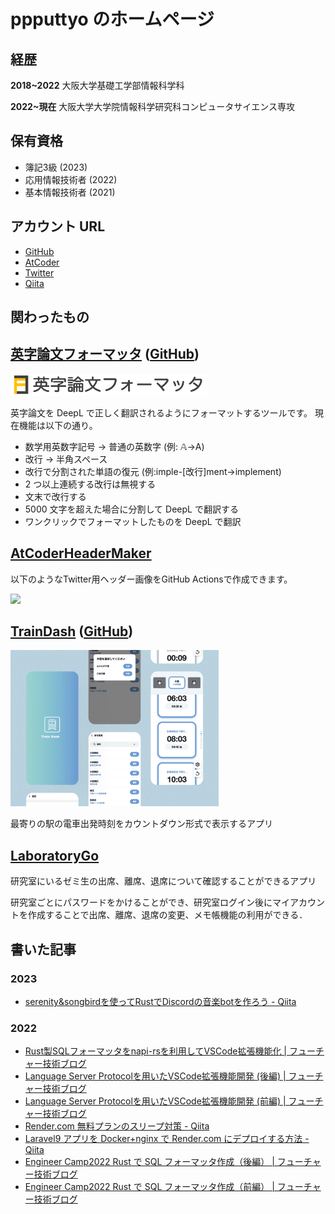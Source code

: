 # ppputtyo のホームページ

## 経歴

<b>2018~2022</b> 大阪大学基礎工学部情報科学科

<b>2022~現在</b> 大阪大学大学院情報科学研究科コンピュータサイエンス専攻

## 保有資格

- 簿記3級 (2023)
- 応用情報技術者 (2022)
- 基本情報技術者 (2021)

## アカウント URL

- [GitHub](https://github.com/ppputtyo)
- [AtCoder](https://atcoder.jp/users/ppputtyo)
- [Twitter](https://twitter.com/p_kyopro)
- [Qiita](https://qiita.com/ppputtyo)

## 関わったもの

## [英字論文フォーマッタ](https://to-normal-code.onrender.com/) ([GitHub](https://github.com/ppputtyo/ToNormalCode))

<img src="image/formatter_logo.png" height="35px">

英字論文を DeepL で正しく翻訳されるようにフォーマットするツールです。
現在機能は以下の通り。

- 数学用英数字記号 → 普通の英数字 (例: 𝔸→A)
- 改行 → 半角スペース
- 改行で分割された単語の復元 (例:imple-[改行]ment→implement)
- 2 つ以上連続する改行は無視する
- 文末で改行する
- 5000 文字を超えた場合に分割して DeepL で翻訳する
- ワンクリックでフォーマットしたものを DeepL で翻訳


## [AtCoderHeaderMaker](https://github.com/ppputtyo/AtCoderHeaderMaker)
以下のようなTwitter用ヘッダー画像をGitHub Actionsで作成できます。

<img src="https://user-images.githubusercontent.com/52311998/203693576-80f6c6c5-201d-4373-8f9b-f2caa591c842.png" width="450px">


## [TrainDash](https://train-front.vercel.app/) ([GitHub](https://github.com/yuzuki-aritomo/train_front))

<img src="image/TrainDash.jpg" height="250px">

最寄りの駅の電車出発時刻をカウントダウン形式で表示するアプリ

## [LaboratoryGo](https://play.google.com/store/apps/details?id=ac.inoue.laboratorygo)

研究室にいるゼミ生の出席、離席、退席について確認することができるアプリ

研究室ごとにパスワードをかけることができ、研究室ログイン後にマイアカウントを作成することで出席、離席、退席の変更、メモ帳機能の利用ができる．

## 書いた記事
### 2023
- [serenity&songbirdを使ってRustでDiscordの音楽botを作ろう - Qiita](https://qiita.com/ppputtyo/items/bf95c9ccdba3b6042031)

### 2022
- [Rust製SQLフォーマッタをnapi-rsを利用してVSCode拡張機能化 \| フューチャー技術ブログ](https://future-architect.github.io/articles/20221228a/)
- [Language Server Protocolを用いたVSCode拡張機能開発 (後編) \| フューチャー技術ブログ](https://future-architect.github.io/articles/20221125a/)
- [Language Server Protocolを用いたVSCode拡張機能開発 (前編) \| フューチャー技術ブログ](https://future-architect.github.io/articles/20221124a/)
- [Render.com 無料プランのスリープ対策 - Qiita](https://qiita.com/ppputtyo/items/2ab44303dcfabeb7b23e)
- [Laravel9 アプリを Docker+nginx で Render.com にデプロイする方法 - Qiita](https://qiita.com/ppputtyo/items/80bccea017fae16e9864)
- [Engineer Camp2022 Rust で SQL フォーマッタ作成（後編） \| フューチャー技術ブログ](https://future-architect.github.io/articles/20220916c/)
- [Engineer Camp2022 Rust で SQL フォーマッタ作成（前編） \| フューチャー技術ブログ](https://future-architect.github.io/articles/20220916b/)
